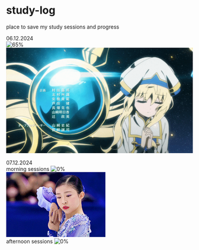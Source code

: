 # study-log

place to save my study sessions and progress

06.12.2024<br>
![65%](https://progress-bar.xyz/4/?show_text=false&title=4/6&progress_background=FFB6C1&progress_color=ffffff)<br>
![](https://github.com/BlairKirara/study-log/blob/main/goblin.gif)<br>

07.12.2024<br>
morning sessions
![0%](https://progress-bar.xyz/0/?show_text=false&title=0/4&progress_background=FFB6C1&progress_color=ffffff)<br>
![](https://github.com/BlairKirara/study-log/blob/main/mone.gif)<br>
afternoon sessions
![0%](https://progress-bar.xyz/0/?show_text=false&title=0/8&progress_background=FFB6C1&progress_color=ffffff)<br>


